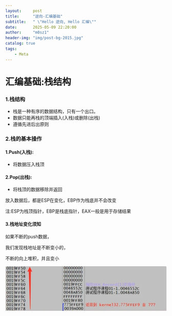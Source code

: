```yaml
---
layout:     post
title:      "逆向-汇编基础"
subtitle:   " \"Hello 逆向, Hello 汇编\""
date:       2025-05-09 22:20:00
author:     "m0sz1"
header-img: "img/post-bg-2015.jpg"
catalog: true
tags:
    - Meta
---
```

# 汇编基础:栈结构

### 1.栈结构

- 栈是一种有序的数据结构，只有一个出口。
- 数据只能再栈的顶端插入(入栈)或删除(出栈)
- 遵循先进后出原则

### 2.栈的基本操作

#### 1.Push(入栈):

- 将数据压入栈顶

#### 2.Pop(出栈):

- 将栈顶的数据移除并返回

放入数据后，都是ESP在变化，EBP作为栈底并不会改变

注:ESP为栈顶指针，EBP是栈底指针，EAX一般是用于存储结果

#### 3.栈地址变化须知

如果不断的push数据，

我们发现栈地址是不断变小的，

不断的向上堆积，并且变小

![栈地址变化须知](img/栈地址变化须知.png)